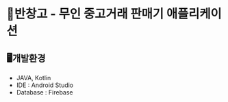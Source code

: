 # 📱반창고 - 무인 중고거래 판매기 애플리케이션

## 🖥개발환경
- JAVA, Kotlin</br>
- IDE : Android Studio</br>
- Database : Firebase</br>

